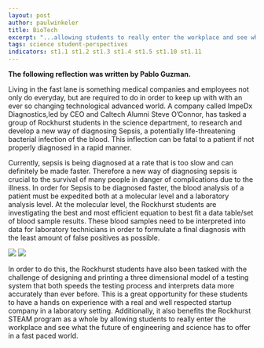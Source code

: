 ```yaml
---
layout: post
author: paulwinkeler
title: BioTech
excerpt: "...allowing students to really enter the workplace and see what the future of engineering and science has to offer in a fast paced world."
tags: science student-perspectives
indicators: st1.1 st1.2 st1.3 st1.4 st1.5 st1.10 st1.11
---
```

<b>The following reflection was written by Pablo Guzman.</b>
 
Living in the fast lane is something medical companies and employees not only do everyday, but are required to do in order to keep up with with an ever so changing technological advanced world. A company called ImpeDx Diagnostics,led by CEO and Caltech Alumni Steve O’Connor, has tasked a group of Rockhurst students in the science department, to research and develop a new way of diagnosing Sepsis, a potentially life-threatening bacterial infection of the blood. This inflection can be fatal to a patient if not properly diagnosed in a rapid manner. 

Currently, sepsis is being diagnosed at a rate that is too slow and can definitely be made faster. Therefore a new way of diagnosing sepsis is crucial to the survival of many people in danger of complications due to the illness. In order for Sepsis to be diagnosed faster, the blood analysis of a patient must be expedited both at a molecular level and a laboratory analysis level. At the molecular level, the Rockhurst students are investigating the best and most efficient equation to best fit a data table/set of blood sample results. These blood samples need to be interpreted into data for laboratory technicians in order to formulate a final diagnosis with the least amount of false positives as possible. 

<div class="flex-wrapper">
  <img src="{{ site.baseurl }}/img/BioTech1.JPG">
  <img src="{{ site.baseurl }}/img/BioTech2.JPG">
</div>

In order to do this, the Rockhurst students have also been tasked with the challenge of designing and printing a three dimensional model of a testing system that both speeds the testing process and interprets data more accurately than ever before. This is a great opportunity for these students to have a hands on experience with a real and well respected startup company in a laboratory setting. Additionally, it also benefits the Rockhurst STEAM program as a whole by allowing students to really enter the workplace and see what the future of engineering and science has to offer in a fast paced world.





